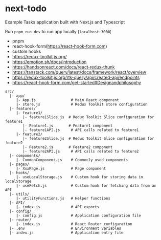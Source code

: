# next-todo

Example Tasks application built with Next.js and Typescript

Run `pnpm run dev` to run app locally (`localhost:3000`)

- pnpm
- react-hook-form(https://react-hook-form.com)
- custom hooks
- https://redux-toolkit.js.org/
- https://emotion.sh/docs/introduction
- https://handsonreact.com/docs/react-redux-thunk
- https://tanstack.com/query/latest/docs/framework/react/overview
- https://redux-toolkit.js.org/rtk-query/api/created-api/endpoints
- https://react-hook-form.com/get-started#Designandphilosophy

```
src/
  |- app/
     |- App.js                # Main React component
     |- store.js              # Redux Toolkit store configuration
  |- features/
     |- feature1/
        |- feature1Slice.js  # Redux Toolkit Slice configuration for feature1
        |- Feature1.js       # Feature1 component
        |- feature1API.js     # API calls related to feature1
     |- feature2/
        |- feature2Slice.js  # Redux Toolkit Slice configuration for feature2
        |- Feature2.js       # Feature2 component
        |- feature2API.js     # API calls related to feature2
  |- components/
     |- CommonComponent.js    # Commonly used components
  |- pages/
     |- XxxPage.js            # Page component
  |- hooks/
     |- useLocalStorage.js    # Custom hook for storing data in localStorage
     |- useFetch.js           # Custom hook for fetching data from an API
  |- utils/
     |- utilityFunctions.js   # Helper functions
  |- API/
     |- index.js              # API exports
  |- config/
     |- config.js             # Application configuration file
  |- router/
     |- index.js              # React Router configuration
  |- .env                     # Environment variables
  |- index.js                 # Application entry file
```
